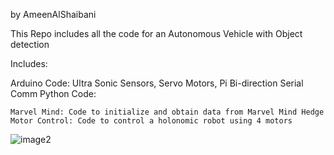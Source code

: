 by AmeenAlShaibani

This Repo includes all the code for an Autonomous Vehicle with Object detection

Includes:

Arduino Code: Ultra Sonic Sensors, Servo Motors, Pi Bi-direction Serial Comm
Python Code:

	Marvel Mind: Code to initialize and obtain data from Marvel Mind Hedge
	Motor Control: Code to control a holonomic robot using 4 motors 

![image2](https://user-images.githubusercontent.com/88250235/221678988-68387079-2885-4bf3-8fa0-a52f1e8afe92.png)
